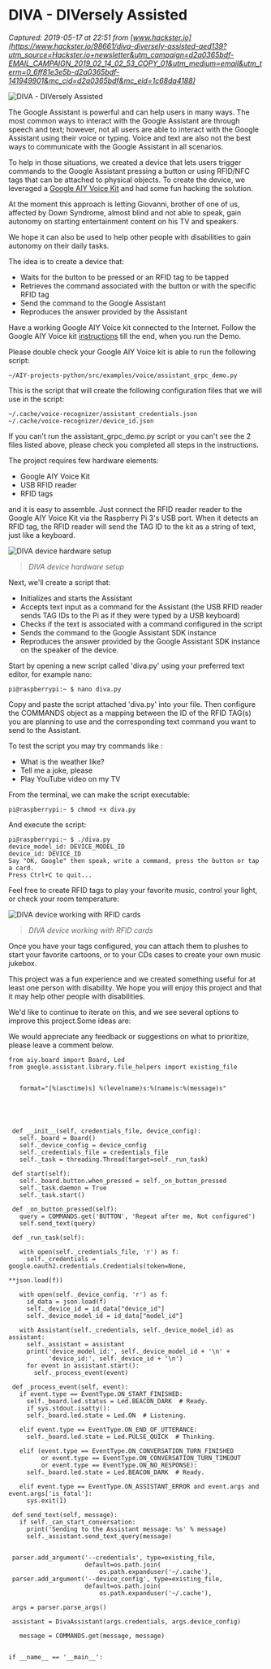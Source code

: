 # DIVA - DIVersely Assisted

_Captured: 2019-05-17 at 22:51 from [www.hackster.io](https://www.hackster.io/98661/diva-diversely-assisted-aed139?utm_source=Hackster.io+newsletter&utm_campaign=d2a0365bdf-EMAIL_CAMPAIGN_2019_02_14_02_53_COPY_01&utm_medium=email&utm_term=0_6ff81e3e5b-d2a0365bdf-141949901&mc_cid=d2a0365bdf&mc_eid=1c68da4188)_

![DIVA - DIVersely Assisted](https://hackster.imgix.net/uploads/attachments/880460/screen_shot_2019-05-03_at_00_04_15_xULAY4z8OR.png?auto=compress%2Cformat&w=900&h=675&fit=min)

The Google Assistant is powerful and can help users in many ways. The most common ways to interact with the Google Assistant are through speech and text; however, not all users are able to interact with the Google Assistant using their voice or typing. Voice and text are also not the best ways to communicate with the Google Assistant in all scenarios.

To help in those situations, we created a device that lets users trigger commands to the Google Assistant pressing a button or using RFID/NFC tags that can be attached to physical objects. To create the device, we leveraged a [Google AIY Voice Kit](https://aiyprojects.withgoogle.com/voice/) and had some fun hacking the solution.

At the moment this approach is letting Giovanni, brother of one of us, affected by Down Syndrome, almost blind and not able to speak, gain autonomy on starting entertainment content on his TV and speakers.

We hope it can also be used to help other people with disabilities to gain autonomy on their daily tasks.

The idea is to create a device that:

  * Waits for the button to be pressed or an RFID tag to be tapped
  * Retrieves the command associated with the button or with the specific RFID tag
  * Send the command to the Google Assistant 
  * Reproduces the answer provided by the Assistant

Have a working Google AIY Voice kit connected to the Internet. Follow the Google AIY Voice kit [instructions](https://aiyprojects.withgoogle.com/voice/) till the end, when you run the Demo.

Please double check your Google AIY Voice kit is able to run the following script:
    
    
    ~/AIY-projects-python/src/examples/voice/assistant_grpc_demo.py
    

This is the script that will create the following configuration files that we will use in the script:
    
    
    ~/.cache/voice-recognizer/assistant_credentials.json
    ~/.cache/voice-recognizer/device_id.json
    

If you can't run the assistant_grpc_demo.py script or you can't see the 2 files listed above, please check you completed all steps in the instructions.

The project requires few hardware elements:

  * Google AIY Voice Kit
  * USB RFID reader
  * RFID tags

and it is easy to assemble. Just connect the RFID reader reader to the Google AIY Voice Kit via the Raspberry Pi 3's USB port. When it detects an RFID tag, the RFID reader will send the TAG ID to the kit as a string of text, just like a keyboard.

![DIVA device hardware setup](https://hackster.imgix.net/uploads/attachments/880474/MVIMG_20180910_230821.jpg?auto=compress%2Cformat&w=740&h=555&fit=max)

> _DIVA device hardware setup_

Next, we'll create a script that:

  * Initializes and starts the Assistant
  * Accepts text input as a command for the Assistant (the USB RFID reader sends TAG IDs to the Pi as if they were typed by a USB keyboard)
  * Checks if the text is associated with a command configured in the script
  * Sends the command to the Google Assistant SDK instance
  * Reproduces the answer provided by the Google Assistant SDK instance on the speaker of the device. 

Start by opening a new script called 'diva.py' using your preferred text editor, for example nano:
    
    
    pi@raspberrypi:~ $ nano diva.py
    

Copy and paste the script attached 'diva.py' into your file. Then configure the COMMANDS object as a mapping between the ID of the RFID TAG(s) you are planning to use and the corresponding text command you want to send to the Assistant.

To test the script you may try commands like :

  * What is the weather like?
  * Tell me a joke, please
  * Play YouTube video on my TV

From the terminal, we can make the script executable:
    
    
    pi@raspberrypi:~ $ chmod +x diva.py 
    

And execute the script:
    
    
    pi@raspberrypi:~ $ ./diva.py
    device_model_id: DEVICE_MODEL_ID
    device_id: DEVICE_ID
    Say "OK, Google" then speak, write a command, press the button or tap a card.
    Press Ctrl+C to quit...
    

Feel free to create RFID tags to play your favorite music, control your light, or check your room temperature:

![DIVA device working with RFID cards](https://hackster.imgix.net/uploads/attachments/880480/IMG_20180910_230849.jpg?auto=compress%2Cformat&w=740&h=555&fit=max)

> _DIVA device working with RFID cards_

Once you have your tags configured, you can attach them to plushes to start your favorite cartoons, or to your CDs cases to create your own music jukebox.

This project was a fun experience and we created something useful for at least one person with disability. We hope you will enjoy this project and that it may help other people with disabilities.

We'd like to continue to iterate on this, and we see several options to improve this project.Some ideas are:

We would appreciate any feedback or suggestions on what to prioritize, please leave a comment below.
    
    
    
    
    from aiy.board import Board, Led
    from google.assistant.library.file_helpers import existing_file
    
    
       format="[%(asctime)s] %(levelname)s:%(name)s:%(message)s"
    
    
    
    
    
     def __init__(self, credentials_file, device_config):
       self._board = Board()
       self._device_config = device_config
       self._credentials_file = credentials_file
       self._task = threading.Thread(target=self._run_task)
    
     def start(self):
       self._board.button.when_pressed = self._on_button_pressed
       self._task.daemon = True
       self._task.start()
    
     def _on_button_pressed(self):
       query = COMMANDS.get('BUTTON', 'Repeat after me, Not configured')
       self.send_text(query)
    
     def _run_task(self):
    
       with open(self._credentials_file, 'r') as f:
         self._credentials = google.oauth2.credentials.Credentials(token=None,
                                                                   **json.load(f))
    
       with open(self._device_config, 'r') as f:
         id_data = json.load(f)
         self._device_id = id_data["device_id"]
         self._device_model_id = id_data["model_id"]
    
       with Assistant(self._credentials, self._device_model_id) as assistant:
         self._assistant = assistant
         print('device_model_id:', self._device_model_id + '\n' +
               'device_id:', self._device_id + '\n')
         for event in assistant.start():
           self._process_event(event)
    
     def _process_event(self, event):
       if event.type == EventType.ON_START_FINISHED:
         self._board.led.status = Led.BEACON_DARK  # Ready.
         if sys.stdout.isatty():
         self._board.led.state = Led.ON  # Listening.
    
       elif event.type == EventType.ON_END_OF_UTTERANCE:
         self._board.led.state = Led.PULSE_QUICK  # Thinking.
    
       elif (event.type == EventType.ON_CONVERSATION_TURN_FINISHED
             or event.type == EventType.ON_CONVERSATION_TURN_TIMEOUT
             or event.type == EventType.ON_NO_RESPONSE):
         self._board.led.state = Led.BEACON_DARK  # Ready.
    
       elif event.type == EventType.ON_ASSISTANT_ERROR and event.args and event.args['is_fatal']:
         sys.exit(1)
    
     def send_text(self, message):
       if self._can_start_conversation:
         print('Sending to the Assistant message: %s' % message)
         self._assistant.send_text_query(message)
    
    
     parser.add_argument('--credentials', type=existing_file,
                         default=os.path.join(
                             os.path.expanduser('~/.cache'),
     parser.add_argument('--device_config', type=existing_file,
                         default=os.path.join(
                             os.path.expanduser('~/.cache'),
    
     args = parser.parse_args()
    
     assistant = DivaAssistant(args.credentials, args.device_config)
    
       message = COMMANDS.get(message, message)
    
    
    if __name__ == '__main__':
    
